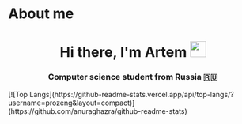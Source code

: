 # About me
<h1 align="center">Hi there, I'm <a>Artem</a> 
<img src="https://github.com/blackcater/blackcater/raw/main/images/Hi.gif" height="32"/></h1>
<h3 align="center">Computer science student from Russia 🇷🇺</h3>
[![Top Langs](https://github-readme-stats.vercel.app/api/top-langs/?username=prozeng&layout=compact)](https://github.com/anuraghazra/github-readme-stats)
